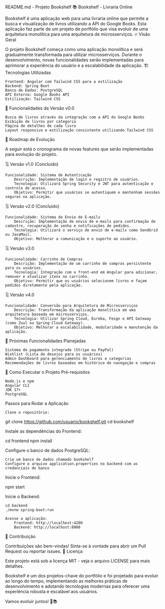 README.md - Projeto Bookshelf 📚
Bookshelf - Livraria Online

Bookshelf é uma aplicação web para uma livraria online que permite a busca e visualização de livros utilizando a API do Google Books. Esta aplicação faz parte de um projeto de portfólio que visa evoluir de uma arquitetura monolítica para uma arquitetura de microsserviços.
🔥 Visão Geral

O projeto Bookshelf começa como uma aplicação monolítica e será gradualmente transformada para utilizar microsserviços. Durante o desenvolvimento, novas funcionalidades serão implementadas para aprimorar a experiência do usuário e a escalabilidade da aplicação.
🏗️ Tecnologias Utilizadas

    Frontend: Angular com Tailwind CSS para a estilização
    Backend: Spring Boot
    Banco de Dados: PostgreSQL
    API Externa: Google Books API
    Estilização: Tailwind CSS

🎯 Funcionalidades da Versão v0.0

    Busca de livros através da integração com a API do Google Books
    Exibição de livros por categoria
    Página de detalhes de cada livro
    Layout responsivo e estilização consistente utilizando Tailwind CSS

🚀 Roadmap de Evolução

A seguir está o cronograma de novas features que serão implementadas para evolução do projeto.

🗓️ Versão v1.0
(Concluido)

    Funcionalidade: Sistema de Autenticação
        Descrição: Implementação de login e registro de usuários.
        Tecnologia: Utilizará Spring Security e JWT para autenticação e controle de acesso.
        Objetivo: Permitir que usuários se autentiquem e mantenham sessões seguras na aplicação.

🗓️ Versão v2.0
(Concluido)

    Funcionalidade: Sistema de Envio de E-mails
        Descrição: Implementação de envio de e-mails para confirmação de cadastro, recuperação de senha e notificações de pedidos.
        Tecnologia: Utilizará o serviço de envio de e-mails como SendGrid ou JavaMail.
        Objetivo: Melhorar a comunicação e o suporte ao usuário.

🗓️ Versão v3.0

    Funcionalidade: Carrinho de Compras
        Descrição: Implementação de um carrinho de compras persistente para os usuários.
        Tecnologia: Integração com o front-end em Angular para adicionar, remover e atualizar itens no carrinho.
        Objetivo: Permitir que os usuários selecionem livros e façam pedidos diretamente pela aplicação.

🗓️ Versão v4.0

    Funcionalidade: Conversão para Arquitetura de Microsserviços
        Descrição: Transformação da aplicação monolítica em uma arquitetura baseada em microsserviços.
        Tecnologia: Utilizar Spring Cloud, Eureka, Feign e API Gateway (como Zuul ou Spring Cloud Gateway).
        Objetivo: Melhorar a escalabilidade, modularidade e manutenção da aplicação.

🎯 Próximas Funcionalidades Planejadas

    Sistema de pagamento integrado (Stripe ou PayPal)
    Wishlist (Lista de desejos para os usuários)
    Admin Dashboard para gerenciamento de livros e categorias
    Recomendações de livros baseadas em histórico de navegação e compras

🚀 Como Executar o Projeto
Pré-requisitos

    Node.js e npm
    Angular CLI
    JDK 17+
    PostgreSQL

Passos para Rodar a Aplicação

    Clone o repositório:

git clone https://github.com/usuario/bookshelf.git
cd bookshelf

Instale as dependências do Frontend:

cd frontend
npm install

Configure o banco de dados PostgreSQL:

    Crie um banco de dados chamado bookshelf
    Configure o arquivo application.properties no backend com as credenciais do banco

Inicie o Frontend:

npm start

Inicie o Backend:

    cd backend
    ./mvnw spring-boot:run

    Acesse a aplicação:
        Frontend: http://localhost:4200
        Backend: http://localhost:8080

🤝 Contribuição

Contribuições são bem-vindas! Sinta-se à vontade para abrir um Pull Request ou reportar issues.
📄 Licença

Este projeto está sob a licença MIT - veja o arquivo LICENSE para mais detalhes.

Bookshelf é um dos projetos-chave do portfólio e foi projetado para evoluir ao longo do tempo, implementando as melhores práticas de desenvolvimento e adotando tecnologias modernas para oferecer uma experiência robusta e escalável aos usuários.

Vamos evoluir juntos! 💪📚
